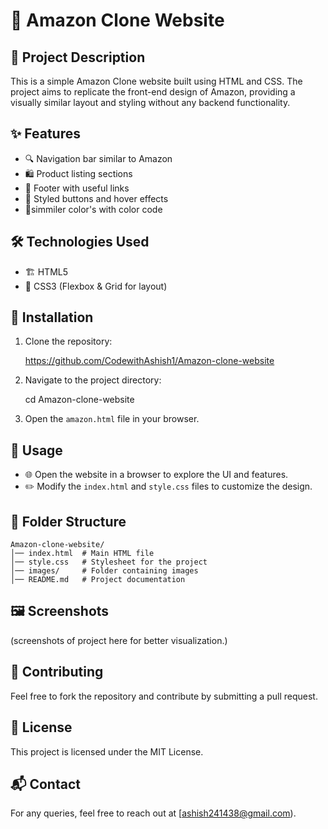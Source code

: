 # 🛒 Amazon Clone Website

## 📌 Project Description
This is a simple Amazon Clone website built using HTML and CSS. The project aims to replicate the front-end design of Amazon, providing a visually similar layout and styling without any backend functionality.

## ✨ Features
- 🔍 Navigation bar similar to Amazon
- 🛍️ Product listing sections
- 🔗 Footer with useful links
- 🎨 Styled buttons and hover effects
- 🎨simmiler color's with color code

## 🛠 Technologies Used
- 🏗️ HTML5
- 🎨 CSS3 (Flexbox & Grid for layout)

## 🚀 Installation
1. Clone the repository:
   
   https://github.com/CodewithAshish1/Amazon-clone-website

3. Navigate to the project directory:
  
   cd Amazon-clone-website

4. Open the `amazon.html` file in your browser.

## 🔧 Usage
- 🌐 Open the website in a browser to explore the UI and features.
- ✏️ Modify the `index.html` and `style.css` files to customize the design.

## 📂 Folder Structure
```
Amazon-clone-website/
│── index.html  # Main HTML file
│── style.css   # Stylesheet for the project
│── images/     # Folder containing images
│── README.md   # Project documentation
```

## 🖼️ Screenshots
(screenshots of project here for better visualization.)

## 🤝 Contributing
Feel free to fork the repository and contribute by submitting a pull request.

## 📜 License
This project is licensed under the MIT License.

## 📬 Contact
For any queries, feel free to reach out at [ashish241438@gmail.com).


